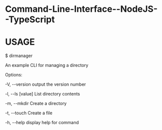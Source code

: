 # Command-Line-Interface--NodeJS--TypeScript

# USAGE
$ dirmanager

An example CLI for managing a directory

Options:

  -V, --version        output the version number
  
  -l, --ls  [value]    List directory contents
  
  -m, --mkdir <value>  Create a directory
  
  -t, --touch <value>  Create a file
  
  -h, --help           display help for command
